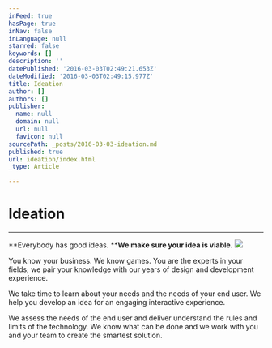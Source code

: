 ```yaml
---
inFeed: true
hasPage: true
inNav: false
inLanguage: null
starred: false
keywords: []
description: ''
datePublished: '2016-03-03T02:49:21.653Z'
dateModified: '2016-03-03T02:49:15.977Z'
title: Ideation
author: []
authors: []
publisher:
  name: null
  domain: null
  url: null
  favicon: null
sourcePath: _posts/2016-03-03-ideation.md
published: true
url: ideation/index.html
_type: Article

---
```

# Ideation

****

**Everybody has good ideas. ****We make sure your idea is viable.**
![](https://the-grid-user-content.s3-us-west-2.amazonaws.com/8c1d0850-e75f-4b27-9ffb-cd10313514db.jpg)

You know
your business. We know games. You are the experts in your fields; we pair your
knowledge with our years of design and development experience. 

We take time
to learn about your needs and the needs of your end user. We help you develop
an idea for an engaging interactive experience.

We assess
the needs of the end user and deliver understand the rules and limits of the
technology. We know what can be done and we work with you and your team to
create the smartest solution.